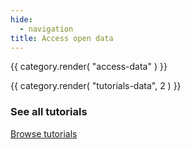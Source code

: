 ```yaml
---
hide:
  - navigation
title: Access open data
---
```


{{ category.render( "access-data" ) }}

{{ category.render( "tutorials-data", 2 ) }}

### See all tutorials

[Browse tutorials](./tutorials.md)
